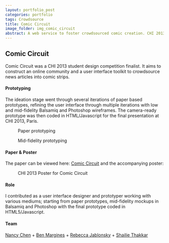 ```yaml
---
layout: portfolio_post
categories: portfolio
tags: Crowdsource
title: Comic Circuit
image_folder: img_comic_circuit
abstract: A web service to foster crowdsourced comic creation. CHI 2013 design competition finalist.
---
```

<h2>Comic Circuit</h2>

Comic Circuit was a CHI 2013 student design competition finalist. It aims to construct an online community and a user interface toolkit to crowdsource news articles into comic strips.

<h4>Prototyping</h4>

The ideation stage went through several iterations of paper based prototypes, refining the user interface through multiple iterations with low and mid-fidelity Balsamiq and Photoshop wireframes. The camera-ready prototype was then coded in HTML/Javascript for the final presentation at CHI 2013, Paris.

<figure class="post-image">
	<img lazysrc="/img/img_comic_circuit/paper_prototypes.jpg">
	<figcaption>Paper prototyping</figcaption>
</figure>

<figure class="post-image">
	<img lazysrc="/img/img_comic_circuit/photoshop_prototype.png">
	<figcaption>Mid-fidelity prototyping</figcaption>
</figure>

<h4>Paper &amp; Poster</h4>

The paper can be viewed here: <a href="/res/res_comic_circuit/comic_circuit_chi2013.pdf">Comic Circuit</a> and the accompanying poster:

<figure class="post-image">
	<img lazysrc="/img/img_comic_circuit/comic_circuit_poster_500.png">
	<figcaption>CHI 2013 Poster for Comic Circuit</figcaption>
</figure>

<h4>Role</h4>

I contributed as a user interface designer and prototyper working with various mediums; starting from paper prototypes, mid-fidelity mockups in Balsamiq and Photoshop with the final prototype coded in HTML5/Javascript.

<h4>Team</h4>

[Nancy Chen](http://binxed.com) + [Ben Margines](http://www.benmargines.com/) + [Rebecca Jablonsky](http://rebeccajablonsky.com/) + [Shailie Thakkar](http://www.linkedin.com/pub/shailie-thakkar/24/b31/500)
